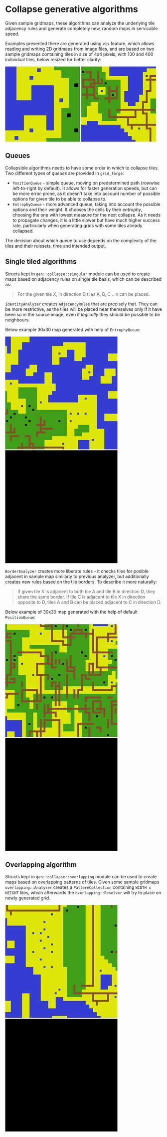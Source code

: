 # Collapse generative algorithms

Given sample gridmaps, these algorithms can analyze the underlying tile adjacency rules and
generate completely new, random maps in servicable speed.

Examples presented there are generated using `vis` feature, which allows reading and writing 2D gridmaps from image files, and are based on two sample gridmaps containing tiles in size of 4x4 pixels, with 100 and 400 individual tiles, below resized for better clarity: 

![10x10_input](inputs/source_10x10.png)
![20x20_input](inputs/source_20x20.png)

## Queues

Collapsible algorithms needs to have some order in which to collapse tiles. Two different types of *queues* are provided in `grid_forge`:

- `PositionQueue` - simple queue, moving on predetermined path (rowwise left-to-right by default). It allows for faster generation speeds, but can be more error-prone, as it doesn't take into account number of possible options for given tile to be able to collapse to.
- `EntrophyQueue` - more advanced queue, taking into account the possible options and their weight. It chooses the cells by their *entrophy*, choosing the one with lowest measure for the next collapse. As it needs to propagate changes, it is a little slower but have much higher success rate, particularly when generating grids with some tiles already collapsed.

The decision about which *queue* to use depends on the complexity of the tiles and their
rulesets, time and intended output.

## Single tiled algorithms

Structs kept in `gen::collapse::singular` module can be used to create maps based on adjacency rules on single tile basis, which can be described as:

> For the given tile X, in direction D tiles A, B, C .. n can be placed. 

`IdentityAnalyzer` creates `AdjacencyRules` that are precisely that. They can be more restrictive, as the tiles will be placed near themselves only if it have been so in the source image, even if *logically* they should be possible to be neighbours.

Below example 30x30 map generated with help of `EntrophyQueue`:

![identity_entrophy](outputs/identity_entrophy.png)
![identity_entrophy_process](outputs/identity_entrophy.gif)

`BorderAnalyzer` creates more liberate rules - it checks tiles for posible adjacent in sample map similarly to previous analyzer, but additionally creates new rules based on the tile borders. To describe it more naturally:

> If given tile X is adjacent to both tile A and tile B in direction D, they share the same border. If tile C is adjacent to tile X in direction opposite to D, tiles A and B can be placed adjacent to C in direction D.

Below example of 30x30 map generated with the help of default `PositionQueue`:

![border_position](outputs/border_position.png)
![border_position_process](outputs/border_position.gif)

## Overlapping algorithm

Structs kept in `gen::collapse::overlapping` module can be used to create maps based on 
overlapping patterns of tiles. Given some sample gridmaps `overlapping::Analyzer` creates
a `PatternCollection` containing `WIDTH x HEIGHT` tiles, which afterwards the
`overlapping::Resolver` will try to place on newly generated grid.

![overlap_entrophy](outputs/overlap_entrophy.png)
![overlap_entrophy_process](outputs/overlap_entrophy.gif)